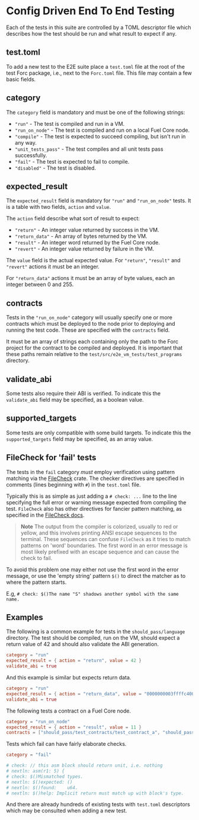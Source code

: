 # Config Driven End To End Testing

Each of the tests in this suite are controlled by a TOML descriptor file which describes how the
test should be run and what result to expect if any.

## test.toml

To add a new test to the E2E suite place a `test.toml` file at the root of the test Forc package,
i.e., next to the `Forc.toml` file.  This file may contain a few basic fields.

## category

The `category` field is mandatory and must be one of the following strings:

- `"run"` - The test is compiled and run in a VM.
- `"run_on_node"` - The test is compiled and run on a local Fuel Core node.
- `"compile"` - The test is expected to succeed compiling, but isn't run in any way.
- `"unit_tests_pass"` - The test compiles and all unit tests pass successfully.
- `"fail"` - The test is expected to fail to compile.
- `"disabled"` - The test is disabled.

## expected_result

The `expected_result` field is mandatory for `"run"` and `"run_on_node"` tests.  It is a table with
two fields, `action` and `value`.

The `action` field describe what sort of result to expect:

- `"return"` - An integer value returned by success in the VM.
- `"return_data"` - An array of bytes returned by the VM.
- `"result"` - An integer word returned by the Fuel Core node.
- `"revert"` - An integer value returned by failure in the VM.

The `value` field is the actual expected value.  For `"return"`, `"result"` and `"revert"` actions
it must be an integer.

For `"return_data"` actions it must be an array of byte values, each an integer between 0 and 255.

## contracts

Tests in the `"run_on_node"` category will usually specify one or more contracts which must be
deployed to the node prior to deploying and running the test code.  These are specified with the
`contracts` field.

It must be an array of strings each containing only the path to the Forc project for the contract to
be compiled and deployed.  It is important that these paths remain relative to the
`test/src/e2e_vm_tests/test_programs` directory.

## validate_abi

Some tests also require their ABI is verified.  To indicate this the `validate_abi` field may be
specified, as a boolean value.

## supported_targets

Some tests are only compatible with some build targets. To indicate this the `supported_targets` field may be specified, as an array value.

## FileCheck for 'fail' tests

The tests in the `fail` category _must_ employ verification using pattern matching via the [FileCheck](https://docs.rs/filecheck/latest/filecheck/)
crate.  The checker directives are specified in comments (lines beginning with `#`) in the `test.toml`
file.

Typically this is as simple as just adding a `# check: ...` line to the line specifying the full
error or warning message expected from compiling the test.  `FileCheck` also has other directives for
fancier pattern matching, as specified in the [FileCheck docs](https://docs.rs/filecheck/latest/filecheck/).

> **Note**
> The output from the compiler is colorized, usually to red or yellow, and this involves
printing ANSI escape sequences to the terminal.  These sequences can confuse `FileCheck` as it tries
to match patterns on 'word' boundaries.  The first word in an error message is most likely prefixed
with an escape sequence and can cause the check to fail.

To avoid this problem one may either not use the first word in the error message, or use the 'empty
string' pattern `$()` to direct the matcher as to where the pattern starts.

E.g, `# check: $()The name "S" shadows another symbol with the same name.`

## Examples

The following is a common example for tests in the `should_pass/language` directory.  The test
should be compiled, run on the VM, should expect a return value of 42 and should also validate the
ABI generation.

```toml
category = "run"
expected_result = { action = "return", value = 42 }
validate_abi = true
```

And this example is similar but expects return data.

```toml
category = "run"
expected_result = { action = "return_data", value = "0000000003ffffc400000000000000040000000000000003" }
validate_abi = true
```

The following tests a contract on a Fuel Core node.

```toml
category = "run_on_node"
expected_result = { action = "result", value = 11 }
contracts = ["should_pass/test_contracts/test_contract_a", "should_pass/test_contracts/test_contract_b"]
```

Tests which fail can have fairly elaborate checks.

```toml
category = "fail"

# check: // this asm block should return unit, i.e. nothing
# nextln: asm(r1: 5) {
# check: $()Mismatched types.
# nextln: $()expected: ()
# nextln: $()found:    u64.
# nextln: $()help: Implicit return must match up with block's type.
```

And there are already hundreds of existing tests with `test.toml` descriptors which may be consulted
when adding a new test.
